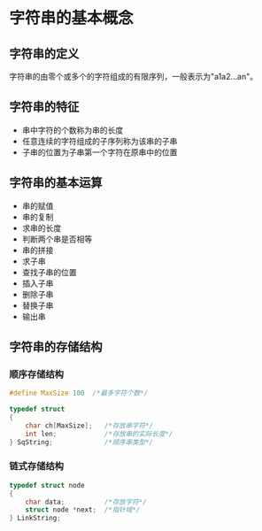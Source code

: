 # 字符串的基本概念

## 字符串的定义

字符串的由零个或多个的字符组成的有限序列，一般表示为"a1a2...an"。

## 字符串的特征

- 串中字符的个数称为串的长度
- 任意连续的字符组成的子序列称为该串的子串
- 子串的位置为子串第一个字符在原串中的位置

## 字符串的基本运算

- 串的赋值
- 串的复制
- 求串的长度
- 判断两个串是否相等
- 串的拼接
- 求子串
- 查找子串的位置
- 插入子串
- 删除子串
- 替换子串
- 输出串


## 字符串的存储结构

### 顺序存储结构

```c
#define MaxSize 100  /*最多字符个数*/

typedef struct
{	
	char ch[MaxSize];	/*存放串字符*/
   	int len;			/*存放串的实际长度*/
} SqString;				/*顺序串类型*/
```

### 链式存储结构

```c
typedef struct node
{	
	char data;			/*存放字符*/
	struct node *next;	/*指针域*/
} LinkString;
```
